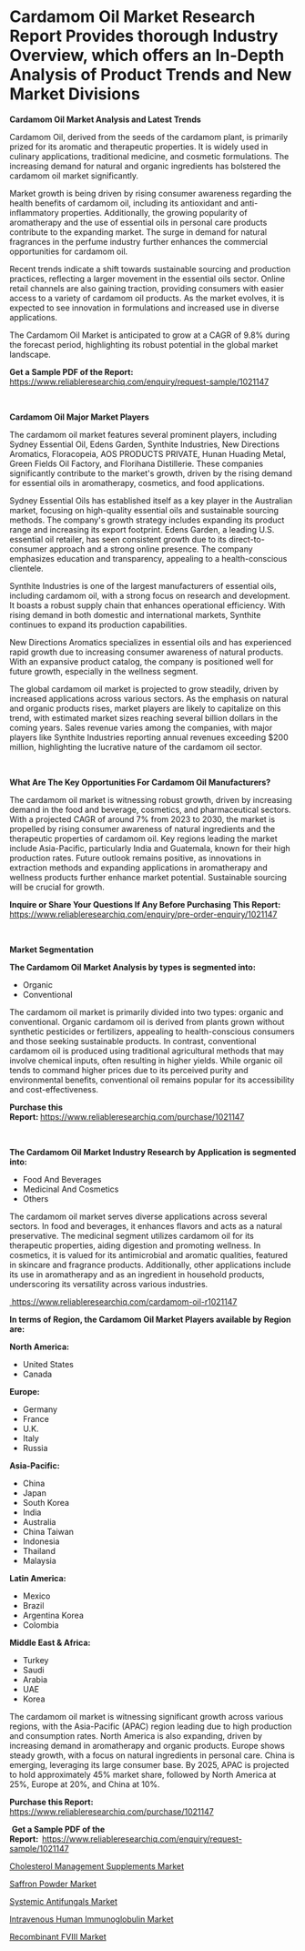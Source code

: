 <p><h1>Cardamom Oil Market Research Report Provides thorough Industry Overview, which offers an In-Depth Analysis of Product Trends and New Market Divisions</h1></p><p><strong>Cardamom Oil Market Analysis and Latest Trends</strong></p>
<p><p>Cardamom Oil, derived from the seeds of the cardamom plant, is primarily prized for its aromatic and therapeutic properties. It is widely used in culinary applications, traditional medicine, and cosmetic formulations. The increasing demand for natural and organic ingredients has bolstered the cardamom oil market significantly.</p><p>Market growth is being driven by rising consumer awareness regarding the health benefits of cardamom oil, including its antioxidant and anti-inflammatory properties. Additionally, the growing popularity of aromatherapy and the use of essential oils in personal care products contribute to the expanding market. The surge in demand for natural fragrances in the perfume industry further enhances the commercial opportunities for cardamom oil.</p><p>Recent trends indicate a shift towards sustainable sourcing and production practices, reflecting a larger movement in the essential oils sector. Online retail channels are also gaining traction, providing consumers with easier access to a variety of cardamom oil products. As the market evolves, it is expected to see innovation in formulations and increased use in diverse applications.</p><p>The Cardamom Oil Market is anticipated to grow at a CAGR of 9.8% during the forecast period, highlighting its robust potential in the global market landscape.</p></p>
<p><strong>Get a Sample PDF of the Report:&nbsp;</strong> <a href="https://www.reliableresearchiq.com/enquiry/request-sample/1021147?utm_campaign=1837&utm_medium=2&utm_source=Github&utm_content=ia&utm_term=08032025&utm_id=cardamom-oil">https://www.reliableresearchiq.com/enquiry/request-sample/1021147</a></p>
<p>&nbsp;</p>
<p><strong>Cardamom Oil Major Market Players</strong></p>
<p><p>The cardamom oil market features several prominent players, including Sydney Essential Oil, Edens Garden, Synthite Industries, New Directions Aromatics, Floracopeia, AOS PRODUCTS PRIVATE, Hunan Huading Metal, Green Fields Oil Factory, and Florihana Distillerie. These companies significantly contribute to the market's growth, driven by the rising demand for essential oils in aromatherapy, cosmetics, and food applications.</p><p>Sydney Essential Oils has established itself as a key player in the Australian market, focusing on high-quality essential oils and sustainable sourcing methods. The company's growth strategy includes expanding its product range and increasing its export footprint. Edens Garden, a leading U.S. essential oil retailer, has seen consistent growth due to its direct-to-consumer approach and a strong online presence. The company emphasizes education and transparency, appealing to a health-conscious clientele.</p><p>Synthite Industries is one of the largest manufacturers of essential oils, including cardamom oil, with a strong focus on research and development. It boasts a robust supply chain that enhances operational efficiency. With rising demand in both domestic and international markets, Synthite continues to expand its production capabilities.</p><p>New Directions Aromatics specializes in essential oils and has experienced rapid growth due to increasing consumer awareness of natural products. With an expansive product catalog, the company is positioned well for future growth, especially in the wellness segment.</p><p>The global cardamom oil market is projected to grow steadily, driven by increased applications across various sectors. As the emphasis on natural and organic products rises, market players are likely to capitalize on this trend, with estimated market sizes reaching several billion dollars in the coming years. Sales revenue varies among the companies, with major players like Synthite Industries reporting annual revenues exceeding $200 million, highlighting the lucrative nature of the cardamom oil sector.</p></p>
<p>&nbsp;</p>
<p><strong>What Are The Key Opportunities For Cardamom Oil Manufacturers?</strong></p>
<p><p>The cardamom oil market is witnessing robust growth, driven by increasing demand in the food and beverage, cosmetics, and pharmaceutical sectors. With a projected CAGR of around 7% from 2023 to 2030, the market is propelled by rising consumer awareness of natural ingredients and the therapeutic properties of cardamom oil. Key regions leading the market include Asia-Pacific, particularly India and Guatemala, known for their high production rates. Future outlook remains positive, as innovations in extraction methods and expanding applications in aromatherapy and wellness products further enhance market potential. Sustainable sourcing will be crucial for growth.</p></p>
<p><strong>Inquire or Share Your Questions If Any Before Purchasing This Report:</strong> <a href="https://www.reliableresearchiq.com/enquiry/pre-order-enquiry/1021147?utm_campaign=1837&utm_medium=2&utm_source=Github&utm_content=ia&utm_term=08032025&utm_id=cardamom-oil">https://www.reliableresearchiq.com/enquiry/pre-order-enquiry/1021147</a></p>
<p>&nbsp;</p>
<p><strong>Market Segmentation</strong></p>
<p><strong>The Cardamom Oil Market Analysis by types is segmented into:</strong></p>
<p><ul><li>Organic</li><li>Conventional</li></ul></p>
<p><p>The cardamom oil market is primarily divided into two types: organic and conventional. Organic cardamom oil is derived from plants grown without synthetic pesticides or fertilizers, appealing to health-conscious consumers and those seeking sustainable products. In contrast, conventional cardamom oil is produced using traditional agricultural methods that may involve chemical inputs, often resulting in higher yields. While organic oil tends to command higher prices due to its perceived purity and environmental benefits, conventional oil remains popular for its accessibility and cost-effectiveness.</p></p>
<p><strong>Purchase this Report:&nbsp;</strong><a href="https://www.reliableresearchiq.com/purchase/1021147?utm_campaign=1837&utm_medium=2&utm_source=Github&utm_content=ia&utm_term=08032025&utm_id=cardamom-oil">https://www.reliableresearchiq.com/purchase/1021147</a></p>
<p>&nbsp;</p>
<p><strong>The Cardamom Oil Market Industry Research by Application is segmented into:</strong></p>
<p><ul><li>Food And Beverages</li><li>Medicinal And Cosmetics</li><li>Others</li></ul></p>
<p><p>The cardamom oil market serves diverse applications across several sectors. In food and beverages, it enhances flavors and acts as a natural preservative. The medicinal segment utilizes cardamom oil for its therapeutic properties, aiding digestion and promoting wellness. In cosmetics, it is valued for its antimicrobial and aromatic qualities, featured in skincare and fragrance products. Additionally, other applications include its use in aromatherapy and as an ingredient in household products, underscoring its versatility across various industries.</p></p>
<p><a href="https://www.reliableresearchiq.com/cardamom-oil-r1021147?utm_campaign=1837&utm_medium=2&utm_source=Github&utm_content=ia&utm_term=08032025&utm_id=cardamom-oil">&nbsp;https://www.reliableresearchiq.com/cardamom-oil-r1021147</a></p>
<p><strong>In terms of Region, the Cardamom Oil Market Players available by Region are:</strong></p>
<p>
    <p> <strong> North America: </strong>
        <ul>
            <li>United States</li>
            <li>Canada</li>
        </ul>
        </p> 
    <p> <strong> Europe: </strong>
        <ul>
            <li>Germany</li>
            <li>France</li>
            <li>U.K.</li>
            <li>Italy</li>
            <li>Russia</li>
        </ul>
        </p> 
    <p> <strong> Asia-Pacific: </strong>
        <ul>
            <li>China</li>
            <li>Japan</li>
            <li>South Korea</li>
            <li>India</li>
            <li>Australia</li>
            <li>China Taiwan</li>
            <li>Indonesia</li>
            <li>Thailand</li>
            <li>Malaysia</li>
        </ul>
        </p> 
    <p> <strong> Latin America: </strong>
        <ul>
            <li>Mexico</li>
            <li>Brazil</li>
            <li>Argentina Korea</li>
            <li>Colombia</li>
        </ul>
        </p> 
    <p> <strong> Middle East & Africa: </strong>
        <ul>
            <li>Turkey</li>
            <li>Saudi</li>
            <li>Arabia</li>
            <li>UAE</li>
            <li>Korea</li>
        </ul>
    </p>
    </p>
<p><p>The cardamom oil market is witnessing significant growth across various regions, with the Asia-Pacific (APAC) region leading due to high production and consumption rates. North America is also expanding, driven by increasing demand in aromatherapy and organic products. Europe shows steady growth, with a focus on natural ingredients in personal care. China is emerging, leveraging its large consumer base. By 2025, APAC is projected to hold approximately 45% market share, followed by North America at 25%, Europe at 20%, and China at 10%.</p></p>
<p><strong>Purchase this Report: </strong><a href="https://www.reliableresearchiq.com/purchase/1021147?utm_campaign=1837&utm_medium=2&utm_source=Github&utm_content=ia&utm_term=08032025&utm_id=cardamom-oil">https://www.reliableresearchiq.com/purchase/1021147</a></p>
<p>&nbsp;<strong>Get a Sample PDF of the Report:&nbsp;&nbsp;</strong><a href="https://www.reliableresearchiq.com/enquiry/request-sample/1021147?utm_campaign=1837&utm_medium=2&utm_source=Github&utm_content=ia&utm_term=08032025&utm_id=cardamom-oil">https://www.reliableresearchiq.com/enquiry/request-sample/1021147</a></p>
<p><strong></strong></p>
<p><p><a href="https://github.com/khifzaba/Market-Research-Report-List-1/blob/main/cholesterol-management-supplements-market.md?utm_campaign=1837&utm_medium=2&utm_source=Github&utm_content=ia&utm_term=08032025&utm_id=cardamom-oil">Cholesterol Management Supplements Market</a></p><p><a href="https://github.com/spineamosa0e/Market-Research-Report-List-1/blob/main/saffron-powder-market.md?utm_campaign=1837&utm_medium=2&utm_source=Github&utm_content=ia&utm_term=08032025&utm_id=cardamom-oil">Saffron Powder Market</a></p><p><a href="https://github.com/waldarolka1j/Market-Research-Report-List-1/blob/main/systemic-antifungals-market.md?utm_campaign=1837&utm_medium=2&utm_source=Github&utm_content=ia&utm_term=08032025&utm_id=cardamom-oil">Systemic Antifungals Market</a></p><p><a href="https://github.com/dekamrapinq1/Market-Research-Report-List-1/blob/main/intravenous-human-immunoglobulin-market.md?utm_campaign=1837&utm_medium=2&utm_source=Github&utm_content=ia&utm_term=08032025&utm_id=cardamom-oil">Intravenous Human Immunoglobulin Market</a></p><p><a href="https://github.com/dumanelina6v/Market-Research-Report-List-1/blob/main/recombinant-fviii-market.md?utm_campaign=1837&utm_medium=2&utm_source=Github&utm_content=ia&utm_term=08032025&utm_id=cardamom-oil">Recombinant FVIII Market</a></p></p>